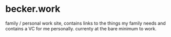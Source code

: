 # becker.work
family / personal work site, contains links to the things my family needs and contains a VC for me personally.
currenty at the bare minimum to work.
